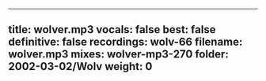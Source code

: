 
---
title: wolver.mp3
vocals: false
best: false
definitive: false
recordings: wolv-66
filename: wolver.mp3
mixes: wolver-mp3-270
folder: 2002-03-02/Wolv
weight: 0
---
